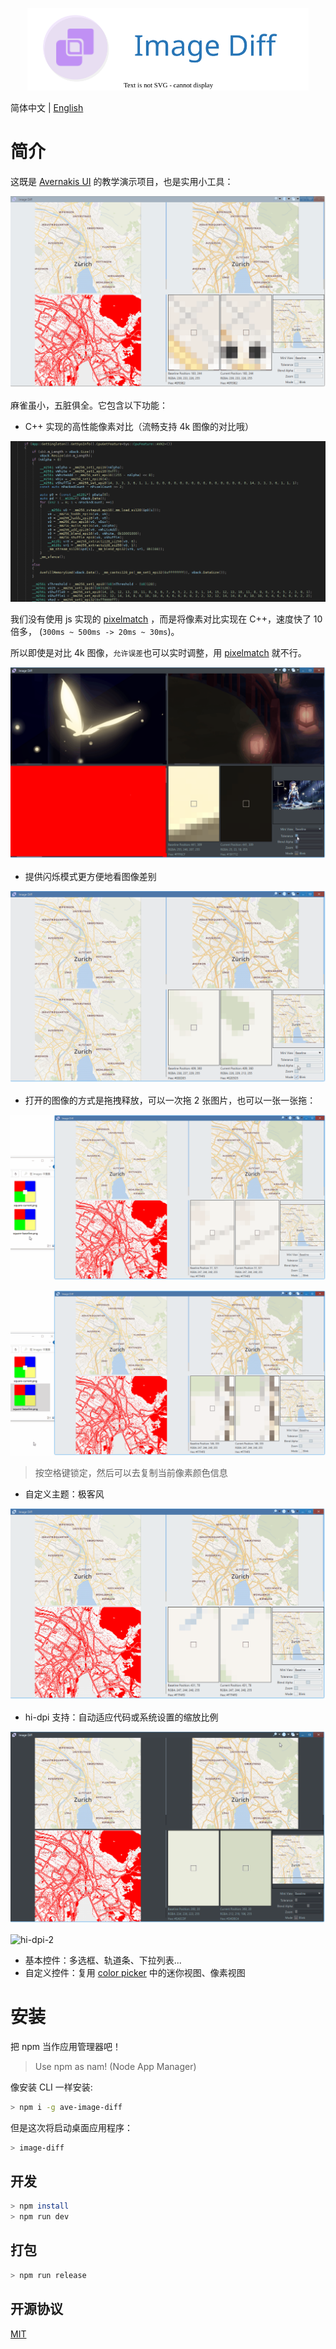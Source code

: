 <p align="center">
    <img width="450" src="./assets/logo.svg">
</p>

<!-- <h1 align="center">图像对比工具</h1> -->

简体中文 | [English](./README.md)

# 简介

这既是 [Avernakis UI](https://qber-soft.github.io/Ave-Nodejs-Docs/) 的教学演示项目，也是实用小工具：

![view diff](./docs/images/view-diff.gif)

麻雀虽小，五脏俱全。它包含以下功能：

-   C++ 实现的高性能像素对比（流畅支持 4k 图像的对比哦）

![cpp opt](./docs/images/cpp-opt.png)

我们没有使用 js 实现的 [pixelmatch](https://github.com/mapbox/pixelmatch) ，而是将像素对比实现在 C++，速度快了 10 倍多， (`300ms ~ 500ms -> 20ms ~ 30ms`)。

所以即使是对比 4k 图像，`允许误差`也可以实时调整，用 [pixelmatch](https://github.com/mapbox/pixelmatch) 就不行。

![4k](./docs/images/4k.gif)

-   提供闪烁模式更方便地看图像差别

![blink](./docs/images/blink.gif)

-   打开的图像的方式是拖拽释放，可以一次拖 2 张图片，也可以一张一张拖：

![drag-to-drop-1](./docs/images/drag-to-drop-1.gif)

![drag-to-drop-2](./docs/images/drag-to-drop-2.gif)

> 按空格键锁定，然后可以去复制当前像素颜色信息

-   自定义主题：极客风

![theme](./docs/images/theme-geek.gif)

-   hi-dpi 支持：自动适应代码或系统设置的缩放比例

![hi-dpi-1](./docs/images/hi-dpi-1.gif)

![hi-dpi-2](./docs/images/hi-dpi-2.gif)

-   基本控件：多选框、轨道条、下拉列表...
-   自定义控件：复用 [color picker](https://github.com/rerender2021/ave-color-picker) 中的迷你视图、像素视图

# 安装

把 npm 当作应用管理器吧！

> Use npm as nam! (Node App Manager)

像安装 CLI 一样安装:

```bash
> npm i -g ave-image-diff
```

但是这次将启动桌面应用程序：

```bash
> image-diff
```

## 开发

```bash
> npm install
> npm run dev
```

## 打包

```bash
> npm run release
```

## 开源协议

[MIT](./LICENSE)
